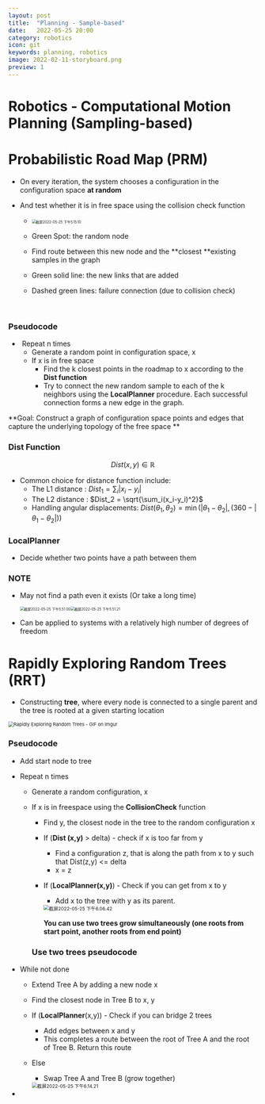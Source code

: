 ```yaml
---
layout: post
title:  "Planning - Sample-based"
date:   2022-05-25 20:00
category: robotics
icon: git
keywords: planning, robotics
image: 2022-02-11-storyboard.png
preview: 1
---
```


# Robotics - Computational Motion Planning (Sampling-based)



# Probabilistic Road Map (PRM)

- On every iteration, the system chooses a configuration in the configuration space **at random**

- And test whether it is in free space using the collision check function

  - <img src="/Users/andrewsu/我的云端硬盘/CMU/Summer 2022/Planning/截屏2022-05-25 下午5.15.10-3513314.png" alt="截屏2022-05-25 下午5.15.10" style="zoom:50%;" />

  - Green Spot: the random node
  - Find route between this new node and the **closest **existing samples in the graph
  - Green solid line: the new links that are added
  - Dashed green lines: failure connection (due to collision check)

​	

### 	Pseudocode

- ​	Repeat n times
  - Generate a random point in configuration space, x
  - If x is in free space
    - Find the k closest points in the roadmap to x according to the **Dist function**
    - Try to connect the new random sample to each of the k neighbors using the **LocalPlanner** procedure. Each successful connection forms a new edge in the graph.



**Goal: Construct a graph of configuration space points and edges that capture the underlying topology of the free space **



### Dist Function

$$Dist(x,y)\in \mathbb{R}$$

- Common choice for distance function include:
  - The L1 distance : $Dist_1 = \sum_i|x_i-y_i|$
  - The L2 distance : $Dist_2 = \sqrt{\sum_i(x_i-y_i)^2}$
  - Handling angular displacements: $Dist(\theta_1,\theta_2) = \min(|\theta_1-\theta_2|, (360 - |\theta_1-\theta_2|))$



### LocalPlanner 

- Decide whether two points have a path between them



### NOTE

- May not find a path even it exists (Or take a long time)

  <img src="/Users/andrewsu/我的云端硬盘/CMU/Summer 2022/Planning/截屏2022-05-25 下午5.51.00.png" alt="截屏2022-05-25 下午5.51.00" style="zoom:50%;" /><img src="/Users/andrewsu/我的云端硬盘/CMU/Summer 2022/Planning/截屏2022-05-25 下午5.51.21.png" alt="截屏2022-05-25 下午5.51.21" style="zoom:50%;" />

- Can be applied to systems with a relatively high number of degrees of freedom



# Rapidly Exploring Random Trees (RRT)

- Constructing **tree**, where every node is connected to a single parent and the tree is rooted at a given starting location

<img src="/Users/andrewsu/我的云端硬盘/CMU/Summer 2022/Planning/uki4aft.gif" alt="Rapidly Exploring Random Trees - GIF on Imgur" style="zoom:67%;" />

### 		Pseudocode

- Add start node to tree

- Repeat n times

  - Generate a random configuration, x

  - If x is in freespace using the **CollisionCheck** function

    - Find y, the closest node in the tree to the random configuration x

    - If (**Dist (x,y)** > delta) - check if x is too far from y

      - Find a configuration z, that is along the path from x to y such that Dist(z,y) <= delta
      - x = z

    - If (**LocalPlanner(x,y)**) - Check if you can get from x to y

      - Add x to the tree with y as its parent.

      <img src="/Users/andrewsu/我的云端硬盘/CMU/Summer 2022/Planning/截屏2022-05-25 下午6.06.42-3516412.png" alt="截屏2022-05-25 下午6.06.42" style="zoom:67%;" />

      **You can use two trees grow simultaneously (one roots from start point, another roots from end point)**

    ### Use two trees pseudocode

- While not done

  - Extend Tree A by adding a new node x

  - Find the closest node in Tree B to x, y

  - If (**LocalPlanner**(x,y)) - Check if you can bridge 2 trees

    - Add edges between x and y
    - This completes a route between the root of Tree A and the root of Tree B.  Return this route

  - Else

    - Swap Tree A and Tree B (grow together)

    <img src="/Users/andrewsu/我的云端硬盘/CMU/Summer 2022/Planning/截屏2022-05-25 下午6.14.21-3516867.png" alt="截屏2022-05-25 下午6.14.21" style="zoom:67%;" />

- 